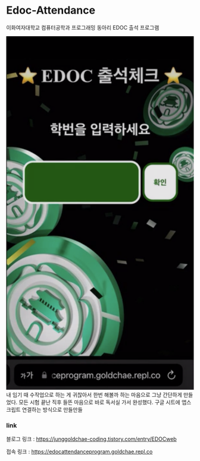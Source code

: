 # Edoc-Attendance

이화여자대학교 컴퓨터공학과 프로그래밍 동아리 EDOC 출석 프로그램

![img](/1.png)
내 임기 때 수작업으로 하는 게 귀찮아서 한번 해볼까 하는 마음으로 그냥 간단하게 만들었다.
모든 시험 끝난 직후 들뜬 마음으로 바로 독서실 가서 완성했다.
구글 시트에 앱스크립트 연결하는 방식으로 만들만들

### link

블로그 링크 : https://junggoldchae-coding.tistory.com/entry/EDOCweb

접속 링크 : https://edocattendanceprogram.goldchae.repl.co
